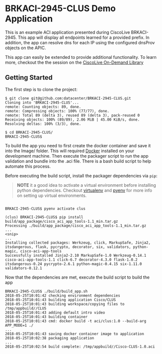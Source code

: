 # BRKACI-2945-CLUS Demo Application

This is an example ACI application presented during CiscoLive BRKACI-2945. This 
app will display all endpoints learned for a provided prefix. In addition, the 
app can resolve dns for each IP using the configured dnsProv objects on the APIC.

This app can easily be extended to provide additional functionality.  To learn
more, checkout the the session on the 
[CiscoLive On-Demand Library](https://www.ciscolive.com/global/on-demand-library/)

## Getting Started

The first step is to clone the project:
```
$ git clone git@github.com:datacenter/BRKACI-2945-CLUS.git
Cloning into 'BRKACI-2945-CLUS'...
remote: Counting objects: 89, done.
remote: Compressing objects: 100% (77/77), done.
remote: Total 89 (delta 3), reused 89 (delta 3), pack-reused 0
Receiving objects: 100% (89/89), 2.06 MiB | 45.00 KiB/s, done.
Resolving deltas: 100% (3/3), done.

$ cd BRKACI-2945-CLUS/
BRKACI-2945-CLUS$
```

To build the app you need to first create the docker container and save it
into the Image/ folder. This will required [Docker](https://www.docker.com) 
installed on your development machine.  Then execute the packager script to run 
the app validation and bundle into the .aci file. There is a bash build script 
to help automate this process.

Before executing the build script, install the packager dependencies via `pip`:

> **NOTE** it a good idea to activate a virtual environment before installing
> python dependencies. Checkout [virtualenv](https://virtualenv.pypa.io/en/stable/)
> and [pyenv](http://docs.python-guide.org/en/latest/dev/virtualenvs/) for more
> info on setting up virtual environments.

```

BRKACI-2945-CLUS$ pyenv activate clus

(clus) BRKACI-2945-CLUS$ pip install build/app_package/cisco_aci_app_tools-1.1_min.tar.gz
Processing ./build/app_package/cisco_aci_app_tools-1.1_min.tar.gz
...
<snip>
...
Installing collected packages: Werkzeug, click, MarkupSafe, Jinja2, itsdangerous, flask, pycrypto, decorator, six, validators, python-magic, cisco-aci-app-tools
Successfully installed Jinja2-2.10 MarkupSafe-1.0 Werkzeug-0.14.1 cisco-aci-app-tools-1.1 click-6.7 decorator-4.3.0 flask-1.0.2 itsdangerous-0.24 pycrypto-2.6.1 python-magic-0.4.15 six-1.11.0 validators-0.12.1
```

Now that the dependencies are met, execute the build script to build the app

```
BRKACI-2945-CLUS$ ./build/build_app.sh
2018-05-25T10:01:42 checking environment dependencies
2018-05-25T10:01:43 building application Cisco/CLUS
2018-05-25T10:01:43 building workspace/copying files to /tmp/appbuild//CLUS
2018-05-25T10:01:43 adding default intro video
2018-05-25T10:01:43 building container
2018-05-25T10:01:43 cmd: docker build -t aci/clus:1.0 --build-arg APP_MODE=1 ./
...
2018-05-25T10:01:43 saving docker container image to application
2018-05-25T10:02:38 packaging application
...
2018-05-25T10:02:54 build complete: /tmp/appbuild//Cisco-CLUS-1.0.aci
```
